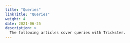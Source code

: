 ```yaml
---
title: "Queries"
linkTitle: "Queries"
weight: 4
date: 2021-06-25
description: >
  The following articles cover queries with Trickster.
---
```

